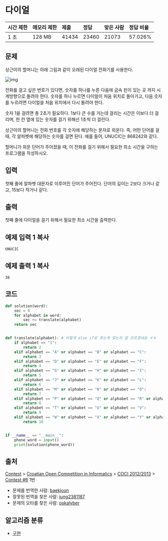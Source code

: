 # 다이얼

| 시간 제한 | 메모리 제한 | 제출  | 정답  | 맞은 사람 | 정답 비율 |
| :-------- | :---------- | :---- | :---- | :-------- | :-------- |
| 1 초      | 128 MB      | 41434 | 23460 | 21073     | 57.026%   |

## 문제

상근이의 할머니는 아래 그림과 같이 오래된 다이얼 전화기를 사용한다.

![img](https://onlinejudgeimages.s3-ap-northeast-1.amazonaws.com/upload/images/dial.png)

전화를 걸고 싶은 번호가 있다면, 숫자를 하나를 누른 다음에 금속 핀이 있는 곳 까지 시계방향으로 돌려야 한다. 숫자를 하나 누르면 다이얼이 처음 위치로 돌아가고, 다음 숫자를 누르려면 다이얼을 처음 위치에서 다시 돌려야 한다.

숫자 1을 걸려면 총 2초가 필요하다. 1보다 큰 수를 거는데 걸리는 시간은 이보다 더 걸리며, 한 칸 옆에 있는 숫자를 걸기 위해선 1초씩 더 걸린다.

상근이의 할머니는 전화 번호를 각 숫자에 해당하는 문자로 외운다. 즉, 어떤 단어를 걸 때, 각 알파벳에 해당하는 숫자를 걸면 된다. 예를 들어, UNUCIC는 868242와 같다.

할머니가 외운 단어가 주어졌을 때, 이 전화를 걸기 위해서 필요한 최소 시간을 구하는 프로그램을 작성하시오.

## 입력

첫째 줄에 알파벳 대문자로 이루어진 단어가 주어진다. 단어의 길이는 2보다 크거나 같고, 15보다 작거나 같다.

## 출력

첫째 줄에 다이얼을 걸기 위해서 필요한 최소 시간을 출력한다.

## 예제 입력 1 복사

```
UNUCIC
```

## 예제 출력 1 복사

```
36
```



## 코드

```python
def solution(word):
    sec = 0
    for alphabet in word:
        sec += translate(alphabet)
    return sec


def translate(alphabet): # 이렇게 else if로 푸는게 맞는지 잘 모르겠네요 ㅎㅎ
    if alphabet == "1":
        return 2
    elif alphabet == "A" or alphabet == "B" or alphabet == "C":
        return 3
    elif alphabet == "D" or alphabet == "E" or alphabet == "F":
        return 4
    elif alphabet == "G" or alphabet == "H" or alphabet == "I":
        return 5
    elif alphabet == "J" or alphabet == "K" or alphabet == "L":
        return 6
    elif alphabet == "M" or alphabet == "N" or alphabet == "O":
        return 7
    elif alphabet == "P" or alphabet == "Q" or alphabet == "R" or alphabet == "S":
        return 8
    elif alphabet == "T" or alphabet == "U" or alphabet == "V":
        return 9
    elif alphabet == "W" or alphabet == "X" or alphabet == "Y" or alphabet == "Z":
        return 10


if __name__ == "__main__":
    phone_word = input()
    print(solution(phone_word))

```





## 출처

[Contest](https://www.acmicpc.net/category/45) > [Croatian Open Competition in Informatics](https://www.acmicpc.net/category/17) > [COCI 2012/2013](https://www.acmicpc.net/category/18) > [Contest #6](https://www.acmicpc.net/category/detail/560) 1번

- 문제를 번역한 사람: [baekjoon](https://www.acmicpc.net/user/baekjoon)
- 잘못된 번역을 찾은 사람: [jung2381187](https://www.acmicpc.net/user/jung2381187)
- 문제의 오타를 찾은 사람: [pskalyber](https://www.acmicpc.net/user/pskalyber)

## 알고리즘 분류

- [구현](https://www.acmicpc.net/problem/tag/102)